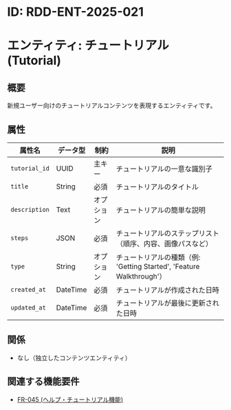 # ID: RDD-ENT-2025-021

# エンティティ: チュートリアル (Tutorial)

## 概要

新規ユーザー向けのチュートリアルコンテンツを表現するエンティティです。

## 属性

| 属性名        | データ型 | 制約       | 説明                                                                 |
| ------------- | -------- | ---------- | -------------------------------------------------------------------- |
| `tutorial_id` | UUID     | 主キー     | チュートリアルの一意な識別子                                         |
| `title`       | String   | 必須       | チュートリアルのタイトル                                             |
| `description` | Text     | オプション | チュートリアルの簡単な説明                                           |
| `steps`       | JSON     | 必須       | チュートリアルのステップリスト（順序、内容、画像パスなど）           |
| `type`        | String   | オプション | チュートリアルの種類（例: 'Getting Started', 'Feature Walkthrough'） |
| `created_at`  | DateTime | 必須       | チュートリアルが作成された日時                                       |
| `updated_at`  | DateTime | 必須       | チュートリアルが最後に更新された日時                                 |

## 関係

- なし（独立したコンテンツエンティティ）

## 関連する機能要件

- [FR-045 (ヘルプ・チュートリアル機能)](../../functional-requirements/fr-045-help-tutorial-function.md)
